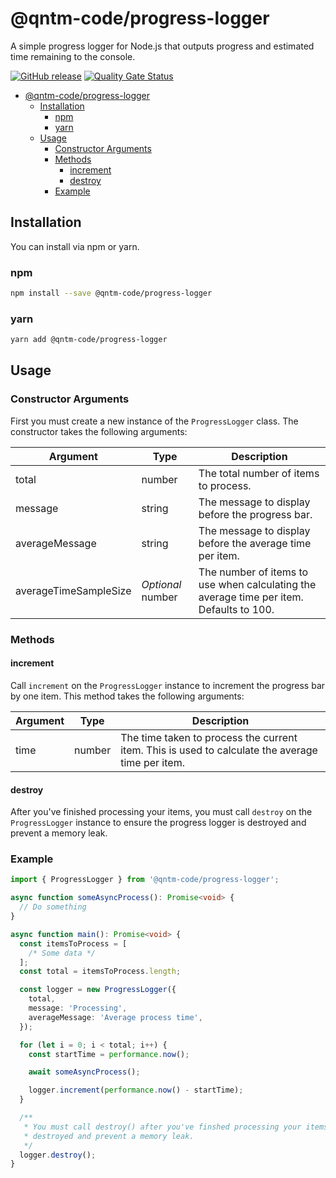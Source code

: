 # @qntm-code/progress-logger

A simple progress logger for Node.js that outputs progress and estimated time remaining to the console.

[![GitHub release](https://img.shields.io/github/release/bameyrick/progress-logger.svg)](https://github.com/bameyrick/progress-logger/releases)
[![Quality Gate Status](https://sonarcloud.io/api/project_badges/measure?project=bameyrick_progress-logger&metric=alert_status)](https://sonarcloud.io/summary/new_code?id=bameyrick_progress-logger)

- [@qntm-code/progress-logger](#qntm-codeprogress-logger)
  - [Installation](#installation)
    - [npm](#npm)
    - [yarn](#yarn)
  - [Usage](#usage)
    - [Constructor Arguments](#constructor-arguments)
    - [Methods](#methods)
      - [increment](#increment)
      - [destroy](#destroy)
    - [Example](#example)

## Installation

You can install via npm or yarn.

### npm

```bash
npm install --save @qntm-code/progress-logger
```

### yarn

```bash
yarn add @qntm-code/progress-logger
```

## Usage

### Constructor Arguments

First you must create a new instance of the `ProgressLogger` class. The constructor takes the following arguments:

| Argument              | Type              | Description                                                                             |
| --------------------- | ----------------- | --------------------------------------------------------------------------------------- |
| total                 | number            | The total number of items to process.                                                   |
| message               | string            | The message to display before the progress bar.                                         |
| averageMessage        | string            | The message to display before the average time per item.                                |
| averageTimeSampleSize | _Optional_ number | The number of items to use when calculating the average time per item. Defaults to 100. |

### Methods

#### increment

Call `increment` on the `ProgressLogger` instance to increment the progress bar by one item. This method takes the following arguments:

| Argument | Type   | Description                                                                                      |
| -------- | ------ | ------------------------------------------------------------------------------------------------ |
| time     | number | The time taken to process the current item. This is used to calculate the average time per item. |

#### destroy

After you've finished processing your items, you must call `destroy` on the `ProgressLogger` instance to ensure the progress logger is destroyed and prevent a memory leak.

### Example

```typescript
import { ProgressLogger } from '@qntm-code/progress-logger';

async function someAsyncProcess(): Promise<void> {
  // Do something
}

async function main(): Promise<void> {
  const itemsToProcess = [
    /* Some data */
  ];
  const total = itemsToProcess.length;

  const logger = new ProgressLogger({
    total,
    message: 'Processing',
    averageMessage: 'Average process time',
  });

  for (let i = 0; i < total; i++) {
    const startTime = performance.now();

    await someAsyncProcess();

    logger.increment(performance.now() - startTime);
  }

  /**
   * You must call destroy() after you've finshed processing your items to ensure the progress logger is
   * destroyed and prevent a memory leak.
   */
  logger.destroy();
}
```
